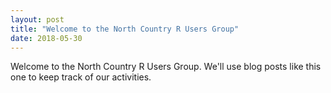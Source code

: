 ```yaml
---
layout: post
title: "Welcome to the North Country R Users Group"
date: 2018-05-30
---
```


Welcome to the North Country R Users Group.  We'll use blog posts like this one to keep track of our activities.
